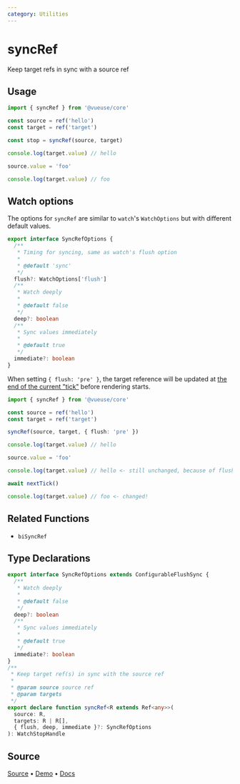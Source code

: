 ```yaml
---
category: Utilities
---
```


# syncRef

Keep target refs in sync with a source ref

## Usage

```ts
import { syncRef } from '@vueuse/core'

const source = ref('hello')
const target = ref('target')

const stop = syncRef(source, target)

console.log(target.value) // hello

source.value = 'foo'

console.log(target.value) // foo
```

## Watch options

The options for `syncRef` are similar to `watch`'s `WatchOptions` but with different default values.

```ts
export interface SyncRefOptions {
  /**
   * Timing for syncing, same as watch's flush option
   *
   * @default 'sync'
   */
  flush?: WatchOptions['flush']
  /**
   * Watch deeply
   *
   * @default false
   */
  deep?: boolean
  /**
   * Sync values immediately
   *
   * @default true
   */
  immediate?: boolean
}
```

When setting `{ flush: 'pre' }`, the target reference will be updated at [the end of the current "tick"](https://v3.vuejs.org/guide/reactivity-computed-watchers.html#effect-flush-timing) before rendering starts.

```ts
import { syncRef } from '@vueuse/core'

const source = ref('hello')
const target = ref('target')

syncRef(source, target, { flush: 'pre' })

console.log(target.value) // hello

source.value = 'foo'

console.log(target.value) // hello <- still unchanged, because of flush 'pre'

await nextTick()

console.log(target.value) // foo <- changed!
```

## Related Functions

- `biSyncRef`


<!--FOOTER_STARTS-->
## Type Declarations

```typescript
export interface SyncRefOptions extends ConfigurableFlushSync {
  /**
   * Watch deeply
   *
   * @default false
   */
  deep?: boolean
  /**
   * Sync values immediately
   *
   * @default true
   */
  immediate?: boolean
}
/**
 * Keep target ref(s) in sync with the source ref
 *
 * @param source source ref
 * @param targets
 */
export declare function syncRef<R extends Ref<any>>(
  source: R,
  targets: R | R[],
  { flush, deep, immediate }?: SyncRefOptions
): WatchStopHandle
```

## Source

[Source](https://github.com/vueuse/vueuse/blob/main/packages/shared/syncRef/index.ts) • [Demo](https://github.com/vueuse/vueuse/blob/main/packages/shared/syncRef/demo.vue) • [Docs](https://github.com/vueuse/vueuse/blob/main/packages/shared/syncRef/index.md)


<!--FOOTER_ENDS-->
